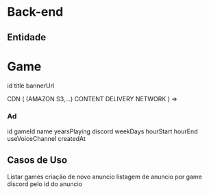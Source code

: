 # Back-end

## Entidade

# Game

id
title
bannerUrl

CDN ( (AMAZON S3,...) CONTENT DELIVERY NETWORK ) =>

### Ad

id
gameId
name
yearsPlaying
discord
weekDays
hourStart
hourEnd
useVoiceChannel
createdAt

## Casos de Uso
  Listar games
  criação de novo anuncio
  listagem de anuncio por game
  discord pelo id do anuncio